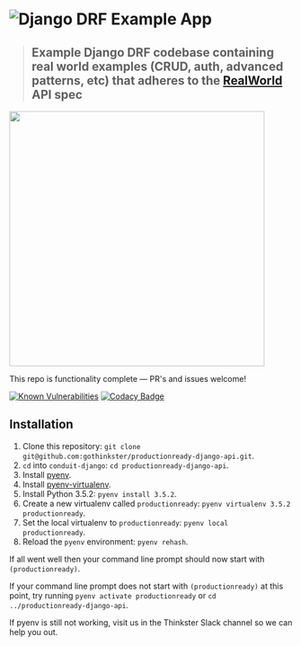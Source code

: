 # ![Django DRF Example App](project-logo.png)

> ## Example Django DRF codebase containing real world examples (CRUD, auth, advanced patterns, etc) that adheres to the [RealWorld](https://github.com/gothinkster/realworld-example-apps) API spec

<a href="https://thinkster.io/tutorials/django-json-api" target="_blank"><img width="454" src="https://raw.githubusercontent.com/gothinkster/realworld/master/media/learn-btn-hr.png" /></a>

This repo is functionality complete — PR's and issues welcome!

[![Known Vulnerabilities](https://snyk.io//test/github/edumco/django-realworld-example-app/badge.svg?targetFile=requirements.txt)](https://snyk.io//test/github/edumco/django-realworld-example-app?targetFile=requirements.txt)
[![Codacy Badge](https://api.codacy.com/project/badge/Grade/2b926e82b17e47119c473232400fa507)](https://www.codacy.com/manual/edumco/django-realworld-example-app?utm_source=github.com&amp;utm_medium=referral&amp;utm_content=edumco/django-realworld-example-app&amp;utm_campaign=Badge_Grade)

## Installation

 1. Clone this repository: `git clone git@github.com:gothinkster/productionready-django-api.git`.
 2. `cd` into `conduit-django`: `cd productionready-django-api`.
 3. Install [pyenv](https://github.com/yyuu/pyenv#installation).
 4. Install [pyenv-virtualenv](https://github.com/yyuu/pyenv-virtualenv#installation).
 5. Install Python 3.5.2: `pyenv install 3.5.2`.
 6. Create a new virtualenv called `productionready`: `pyenv virtualenv 3.5.2 productionready`.
 7. Set the local virtualenv to `productionready`: `pyenv local productionready`.
 8. Reload the `pyenv` environment: `pyenv rehash`.

If all went well then your command line prompt should now start with `(productionready)`.

If your command line prompt does not start with `(productionready)` at this point, try running `pyenv activate productionready` or `cd ../productionready-django-api`. 

If pyenv is still not working, visit us in the Thinkster Slack channel so we can help you out.
